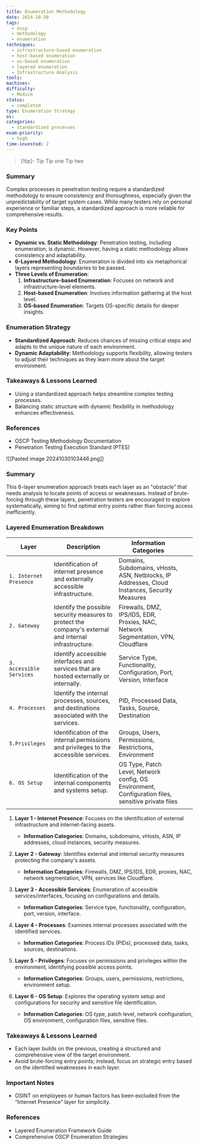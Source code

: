 ```yaml
---
title: Enumeration Methodology
date: 2024-10-30
tags:
  - oscp
  - methodology
  - enumeration
techniques:
  - infrastructure-based enumeration
  - host-based enumeration
  - os-based enumeration
  - layered enumeration
  - Infrastructure Analysis
tools: 
machines: 
difficulty:
  - Meduim
status:
  - completed
type: Enumeration Strategy
os: 
categories:
  - standardized processes
exam-priority:
  - high
time-invested: 2
---
```


>[!tip]- Tip
>	Tip one
>	Tip two


### Summary

Complex processes in penetration testing require a standardized methodology to ensure consistency and thoroughness, especially given the unpredictability of target system cases. While many testers rely on personal experience or familiar steps, a standardized approach is more reliable for comprehensive results.

### Key Points

- **Dynamic vs. Static Methodology**: Penetration testing, including enumeration, is dynamic. However, having a static methodology allows consistency and adaptability.
- **6-Layered Methodology**: Enumeration is divided into six metaphorical layers representing boundaries to be passed.
- **Three Levels of Enumeration**:
    1. **Infrastructure-based Enumeration**: Focuses on network and infrastructure-level elements.
    2. **Host-based Enumeration**: Involves information gathering at the host level.
    3. **OS-based Enumeration**: Targets OS-specific details for deeper insights.

### Enumeration Strategy

- **Standardized Approach**: Reduces chances of missing critical steps and adapts to the unique nature of each environment.
- **Dynamic Adaptability**: Methodology supports flexibility, allowing testers to adjust their techniques as they learn more about the target environment.

### Takeaways & Lessons Learned

- Using a standardized approach helps streamline complex testing processes.
- Balancing static structure with dynamic flexibility in methodology enhances effectiveness.

### References

- OSCP Testing Methodology Documentation
- Penetration Testing Execution Standard (PTES)

![[Pasted image 20241030103446.png]]

### Summary

This 6-layer enumeration approach treats each layer as an "obstacle" that needs analysis to locate points of access or weaknesses. Instead of brute-forcing through these layers, penetration testers are encouraged to explore systematically, aiming to find optimal entry points rather than forcing access inefficiently.

### Layered Enumeration Breakdown

| **Layer**                | **Description**                                                                                        | **Information Categories**                                                                         |     |     |
| ------------------------ | ------------------------------------------------------------------------------------------------------ | -------------------------------------------------------------------------------------------------- | --- | --- |
| `1. Internet Presence`   | Identification of internet presence and externally accessible infrastructure.                          | Domains, Subdomains, vHosts, ASN, Netblocks, IP Addresses, Cloud Instances, Security Measures      |     |     |
| `2. Gateway`             | Identify the possible security measures to protect the company's external and internal infrastructure. | Firewalls, DMZ, IPS/IDS, EDR, Proxies, NAC, Network Segmentation, VPN, Cloudflare                  |     |     |
| `3. Accessible Services` | Identify accessible interfaces and services that are hosted externally or internally.                  | Service Type, Functionality, Configuration, Port, Version, Interface                               |     |     |
| `4. Processes`           | Identify the internal processes, sources, and destinations associated with the services.               | PID, Processed Data, Tasks, Source, Destination                                                    |     |     |
| `5.Privileges`           | Identification of the internal permissions and privileges to the accessible services.                  | Groups, Users, Permissions, Restrictions, Environment                                              |     |     |
| `6. OS Setup`            | Identification of the internal components and systems setup.                                           | OS Type, Patch Level, Network config, OS Environment, Configuration files, sensitive private files |     |     |
|                          |                                                                                                        |                                                                                                    |     |     |


1. **Layer 1 - Internet Presence**: Focuses on the identification of external infrastructure and internet-facing assets.
    
    - **Information Categories**: Domains, subdomains, vHosts, ASN, IP addresses, cloud instances, security measures.
2. **Layer 2 - Gateway**: Identifies external and internal security measures protecting the company's assets.
    
    - **Information Categories**: Firewalls, DMZ, IPS/IDS, EDR, proxies, NAC, network segmentation, VPN, services like Cloudflare.
3. **Layer 3 - Accessible Services**: Enumeration of accessible services/interfaces, focusing on configurations and details.
    
    - **Information Categories**: Service type, functionality, configuration, port, version, interface.
4. **Layer 4 - Processes**: Examines internal processes associated with the identified services.
    
    - **Information Categories**: Process IDs (PIDs), processed data, tasks, sources, destinations.
5. **Layer 5 - Privileges**: Focuses on permissions and privileges within the environment, identifying possible access points.
    
    - **Information Categories**: Groups, users, permissions, restrictions, environment setup.
6. **Layer 6 - OS Setup**: Explores the operating system setup and configurations for security and sensitive file identification.
    
    - **Information Categories**: OS type, patch level, network configuration, OS environment, configuration files, sensitive files.

### Takeaways & Lessons Learned

- Each layer builds on the previous, creating a structured and comprehensive view of the target environment.
- Avoid brute-forcing entry points; instead, focus on strategic entry based on the identified weaknesses in each layer.

### Important Notes

- OSINT on employees or human factors has been excluded from the “Internet Presence” layer for simplicity.

### References

- Layered Enumeration Framework Guide
- Comprehensive OSCP Enumeration Strategies
